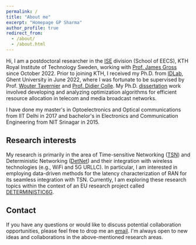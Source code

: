 ```yaml
---
permalink: /
title: "About me"
excerpt: "Homepage GP Sharma"
author_profile: true
redirect_from: 
  - /about/
  - /about.html
---
```


Hi, I am a postdoctoral researcher in the [ISE](https://www.kth.se/is/ise/division-of-information-science-and-engineering-1.790272) division (School of EECS), KTH Royal Institute of Technology Sweden, working with [Prof. James Gross](https://www.kth.se/profile/jamesgr) since October 2022. 
Prior to joining KTH, I received my Ph.D. from [IDLab](https://www.ugent.be/ea/idlab/en), Ghent University in June 2022, where I was fortunate to be supervised by Prof. [Wouter Tavernier](https://woutertavernier.net/) and [Prof. Didier Colle](https://www.ugent.be/ea/idlab/en/members/didier-colle.htm). My Ph.D. [dissertation](https://gourav-prateek-sharma.github.io/files/phd_gsharma_ugent.pdf) work involved developing and analyzing optimization algorithms for efficient resource allocation in telecom and media broadcast networks.

I have done my master's in Optoelectronics and Optical communications from IIT Delhi in 2017 and bachelor's in Electronics and Communication Engineering from NIT Srinagar in 2015.

## Research interests
My research is primarily in the area of Time-sensitive Networking ([TSN](https://www.wikiwand.com/en/Time-Sensitive_Networking)) and Deterministic Networking ([DetNet](https://www.wikiwand.com/en/Deterministic_Networking)) and their integration with wireless technologies (e.g., WiFi and 5G URLLC). In particular, I am interested in employing data-driven methods for the latency characterization of RAN for its seamless integration with TSN. Currently, I am exploring these research topics within the context of an EU research project called [DETERMINISTIC6G](https://deterministic6g.eu/).

## Contact
If you have any questions or would like to discuss potential collaboration opportunities, please feel free to drop me an [email](mailto:gpsharma@kth.se). I'm always open to new ideas and collaborations in the above-mentioned research areas.

